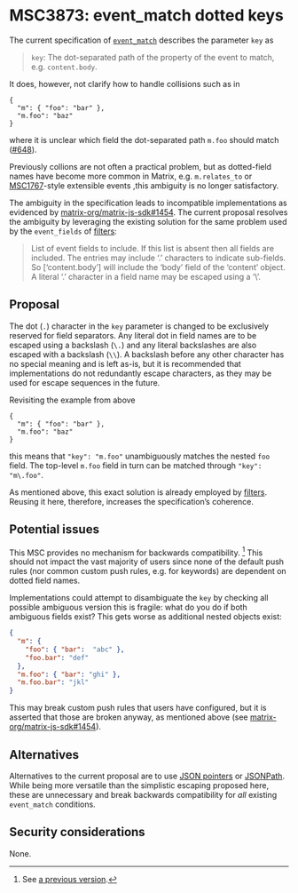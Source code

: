 # MSC3873: event_match dotted keys

The current specification of [`event_match`] describes the parameter
`key` as

> `key`: The dot-separated path of the property of the event to match,
> e.g. `content.body`.

It does, however, not clarify how to handle collisions such as in

    {
      "m": { "foo": "bar" },
      "m.foo": "baz"
    }

where it is unclear which field the dot-separated path `m.foo` should
match ([#648]).

Previously collions are not often a practical problem, but as dotted-field names
have become more common in Matrix, e.g. `m.relates_to` or [MSC1767]-style
extensible events ,this ambiguity is no longer satisfactory.

The ambiguity in the specification leads to incompatible implementations as
evidenced by [matrix-org/matrix-js-sdk#1454]. The current proposal resolves the
ambiguity by leveraging the existing solution for the same problem used by the
`event_fields` of [filters]:

> List of event fields to include. If this list is absent then all fields are included.
> The entries may include ‘.’ characters to indicate sub-fields. So [‘content.body’]
> will include the ‘body’ field of the ‘content’ object. A literal ‘.’ character
> in a field name may be escaped using a ‘\’.

## Proposal

The dot (`.`) character in the `key` parameter is changed to be exclusively
reserved for field separators. Any literal dot in field names are to be
escaped using a backslash (`\.`) and any literal backslashes are also escaped with
a backslash (`\\`). A backslash before any other character has no special meaning
and is left as-is, but it is recommended that implementations do not redundantly
escape characters, as they may be used for escape sequences in the future.

Revisiting the example from above

    {
      "m": { "foo": "bar" },
      "m.foo": "baz"
    }

this means that `"key": "m.foo"` unambiguously matches the nested `foo`
field. The top-level `m.foo` field in turn can be matched through
`"key": "m\.foo"`.

As mentioned above, this exact solution is already employed by
[filters]. Reusing it here, therefore, increases the
specification’s coherence.

## Potential issues

This MSC provides no mechanism for backwards compatibility. [^1] This should not
impact the vast majority of users since none of the default push rules (nor common
custom push rules, e.g. for keywords) are dependent on dotted field names.

Implementations could attempt to disambiguate the `key` by checking all possible
ambiguous version this is fragile: what do you do if both ambiguous fields exist?
This gets worse as additional nested objects exist:

```json
{
  "m": { 
    "foo": { "bar":  "abc" },
    "foo.bar": "def"
  },
  "m.foo": { "bar": "ghi" },
  "m.foo.bar": "jkl"
}
```

This may break custom push rules that users have configured, but it is asserted
that those are broken anyway, as mentioned above (see [matrix-org/matrix-js-sdk#1454]).

## Alternatives

Alternatives to the current proposal are to use [JSON pointers] or [JSONPath]. While
being more versatile than the simplistic escaping proposed here, these are
unnecessary and break backwards compatibility for *all* existing `event_match`
conditions.

## Security considerations

None.

[^1]: See [a previous version].

  [`event_match`]: https://spec.matrix.org/v1.3/client-server-api/#conditions-1
  [MSC1767]: https://github.com/matrix-org/matrix-spec-proposals/pull/1767
  [#648]: https://github.com/matrix-org/matrix-spec/issues/648
  [matrix-org/matrix-js-sdk#1454]: https://github.com/matrix-org/matrix-js-sdk/issues/1454
  [filters]: https://spec.matrix.org/v1.3/client-server-api/#post_matrixclientv3useruseridfilter
  [JSON pointers]: https://www.rfc-editor.org/rfc/rfc6901
  [JSONPath]: https://goessner.net/articles/JsonPath/
  [a previous version]: https://github.com/matrix-org/matrix-spec-proposals/blob/cd906fcb263f667a7b8e5a626cc5b55fba3b9262/proposals/3873-event-match-dotted-keys.md?rgh-link-date=2022-08-21T18%3A02%3A02Z#backwards-compatibility
